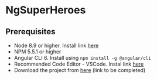 # NgSuperHeroes

## Prerequisites

- Node 8.9 or higher. Install link [here](https://nodejs.org/en/download/)  
- NPM 5.5.1 or higher  
- Angular CLI 6. Install using `npm install -g @angular/cli`  
- Recommended Code Editor - VSCode. Instal link [here](https://code.visualstudio.com/docs/setup/setup-overview)  
- Download the project from [here]() (link to be completed)  

